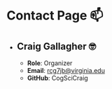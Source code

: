 # Contact Page 📫

* ## Craig Gallagher 🤓 <br>
  * **Role**: Organizer
  * **Email**: [rcg7jb@virginia.edu](rcg7jb@virginia.edu)
  * **GitHub**: CogSciCraig
